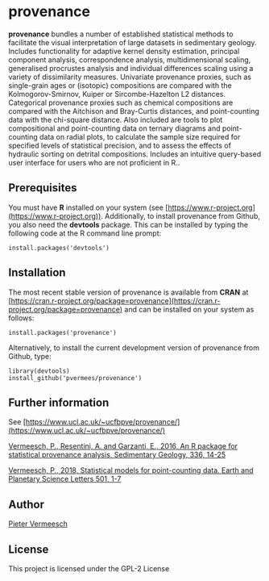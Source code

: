 # provenance

**provenance** bundles a number of established statistical methods to
  facilitate the visual interpretation of large datasets in
  sedimentary geology. Includes functionality for adaptive kernel
  density estimation, principal component analysis, correspondence
  analysis, multidimensional scaling, generalised procrustes analysis
  and individual differences scaling using a variety of dissimilarity
  measures. Univariate provenance proxies, such as single-grain ages
  or (isotopic) compositions are compared with the Kolmogorov-Smirnov,
  Kuiper or Sircombe-Hazelton L2 distances. Categorical provenance
  proxies such as chemical compositions are compared with the
  Aitchison and Bray-Curtis distances, and point-counting data with
  the chi-square distance. Also included are tools to plot
  compositional and point-counting data on ternary diagrams and
  point-counting data on radial plots, to calculate the sample size
  required for specified levels of statistical precision, and to
  assess the effects of hydraulic sorting on detrital
  compositions. Includes an intuitive query-based user interface for
  users who are not proficient in R..

## Prerequisites

You must have **R** installed on your system (see
[https://www.r-project.org](https://www.r-project.org)).  Additionally, to
install provenance from Github, you also need the **devtools**
package.  This can be installed by typing the following code at the R
command line prompt:

```
install.packages('devtools')
```

## Installation

The most recent stable version of provenance is available from **CRAN** at
[https://cran.r-project.org/package=provenance](https://cran.r-project.org/package=provenance)
and can be installed on your system as follows:

```
install.packages('provenance')
```

Alternatively, to install the current development version of
provenance from Github, type:

```
library(devtools)
install_github('pvermees/provenance')
```

## Further information

See
[https://www.ucl.ac.uk/~ucfbpve/provenance/](https://www.ucl.ac.uk/~ucfbpve/provenance/)

[Vermeesch, P., Resentini, A. and Garzanti, E., 2016, An R package for
statistical provenance analysis, Sedimentary Geology, 336,
14-25](https://www.ucl.ac.uk/~ucfbpve/papers/VermeeschSedGeol2016/)

[Vermeesch, P., 2018, Statistical models for point-counting
data. Earth and Planetary Science Letters 501, 1-7](https://www.ucl.ac.uk/~ucfbpve/papers/VermeeschEPSL2018/)

## Author

[Pieter Vermeesch](https://www.ucl.ac.uk/~ucfbpve/)

## License

This project is licensed under the GPL-2 License